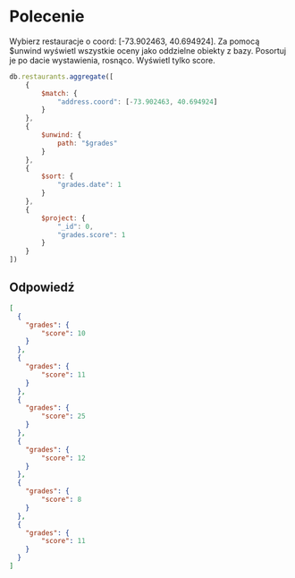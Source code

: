# Polecenie

Wybierz restauracje o coord: [-73.902463, 40.694924].
Za pomocą $unwind wyświetl wszystkie oceny jako oddzielne obiekty z
bazy. Posortuj je po dacie wystawienia, rosnąco.
Wyświetl tylko score.

```javascript
db.restaurants.aggregate([
	{
		$match: {
			"address.coord": [-73.902463, 40.694924]
		}
	},
	{
		$unwind: {
			path: "$grades"
		}
	},
	{
		$sort: {
			"grades.date": 1
		}
	},
	{
		$project: {
			"_id": 0,
			"grades.score": 1
		}
	}
])
```

## Odpowiedź

```json
[
  {
  	"grades": {
  		"score": 10
  	}
  },
  {
  	"grades": {
  		"score": 11
  	}
  },
  {
  	"grades": {
  		"score": 25
  	}
  },
  {
  	"grades": {
  		"score": 12
  	}
  },
  {
  	"grades": {
  		"score": 8
  	}
  },
  {
  	"grades": {
  		"score": 11
  	}
  }
]
```
